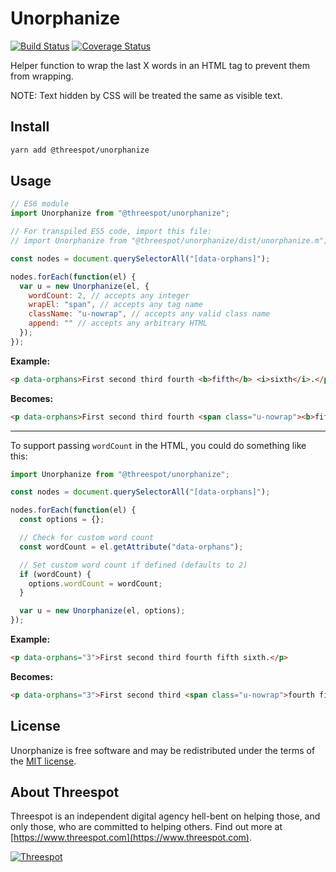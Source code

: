 # Unorphanize

[![Build Status](https://travis-ci.org/Threespot/unorphanize.svg?branch=master)](https://travis-ci.org/Threespot/unorphanize) [![Coverage Status](https://coveralls.io/repos/github/Threespot/unorphanize/badge.svg)](https://coveralls.io/github/Threespot/unorphanize)

Helper function to wrap the last X words in an HTML tag to prevent them from wrapping.

NOTE: Text hidden by CSS will be treated the same as visible text.

## Install

```bash
yarn add @threespot/unorphanize
```

## Usage

```js
// ES6 module
import Unorphanize from "@threespot/unorphanize";

// For transpiled ES5 code, import this file:
// import Unorphanize from "@threespot/unorphanize/dist/unorphanize.m";

const nodes = document.querySelectorAll("[data-orphans]");

nodes.forEach(function(el) {
  var u = new Unorphanize(el, {
    wordCount: 2, // accepts any integer
    wrapEl: "span", // accepts any tag name
    className: "u-nowrap", // accepts any valid class name
    append: "" // accepts any arbitrary HTML
  });
});
```

**Example:**

```html
<p data-orphans>First second third fourth <b>fifth</b> <i>sixth</i>.</p>
```

**Becomes:**

```html
<p data-orphans>First second third fourth <span class="u-nowrap"><b>fifth</b> <i>sixth</i>.</span></p>
```

---

To support passing `wordCount` in the HTML, you could do something like this:

```js
import Unorphanize from "@threespot/unorphanize";

const nodes = document.querySelectorAll("[data-orphans]");

nodes.forEach(function(el) {
  const options = {};

  // Check for custom word count
  const wordCount = el.getAttribute("data-orphans");

  // Set custom word count if defined (defaults to 2)
  if (wordCount) {
    options.wordCount = wordCount;
  }

  var u = new Unorphanize(el, options);
});

```
**Example:**

```html
<p data-orphans="3">First second third fourth fifth sixth.</p>
```

**Becomes:**

```html
<p data-orphans="3">First second third <span class="u-nowrap">fourth fifth sixth.</span></p>
```

## License

Unorphanize is free software and may be redistributed under the terms of the [MIT license](https://github.com/Threespot/frontline-sass/blob/master/LICENSE.md).

## About Threespot

Threespot is an independent digital agency hell-bent on helping those, and only those, who are committed to helping others. Find out more at [https://www.threespot.com](https://www.threespot.com).

[![Threespot](https://avatars3.githubusercontent.com/u/370822?v=3&s=100)](https://www.threespot.com)
